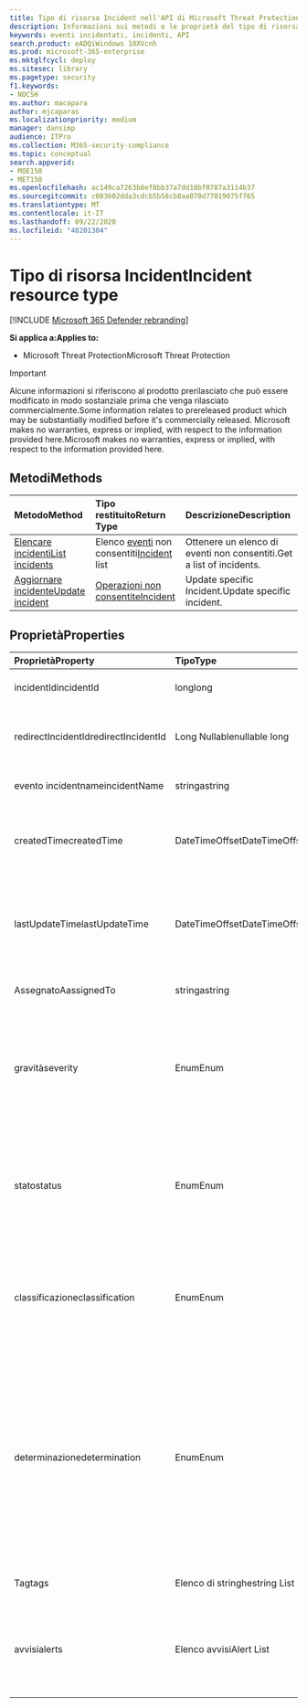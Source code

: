 ```yaml
---
title: Tipo di risorsa Incident nell'API di Microsoft Threat Protection
description: Informazioni sui metodi e le proprietà del tipo di risorsa Incident in Microsoft Threat Protection
keywords: eventi incidentati, incidenti, API
search.product: eADQiWindows 10XVcnh
ms.prod: microsoft-365-enterprise
ms.mktglfcycl: deploy
ms.sitesec: library
ms.pagetype: security
f1.keywords:
- NOCSH
ms.author: macapara
author: mjcaparas
ms.localizationpriority: medium
manager: dansimp
audience: ITPro
ms.collection: M365-security-compliance
ms.topic: conceptual
search.appverid:
- MOE150
- MET150
ms.openlocfilehash: ac149ca7263b8ef8bb37a7dd18bf0787a3114b37
ms.sourcegitcommit: c083602dda3cdcb5b58cb8aa070d77019075f765
ms.translationtype: MT
ms.contentlocale: it-IT
ms.lasthandoff: 09/22/2020
ms.locfileid: "48201304"
---
```

# <a name="incident-resource-type"></a><span data-ttu-id="5c23b-104">Tipo di risorsa Incident</span><span class="sxs-lookup"><span data-stu-id="5c23b-104">Incident resource type</span></span>

[!INCLUDE [Microsoft 365 Defender rebranding](../includes/microsoft-defender.md)]


<span data-ttu-id="5c23b-105">**Si applica a:**</span><span class="sxs-lookup"><span data-stu-id="5c23b-105">**Applies to:**</span></span>
- <span data-ttu-id="5c23b-106">Microsoft Threat Protection</span><span class="sxs-lookup"><span data-stu-id="5c23b-106">Microsoft Threat Protection</span></span>

>[!IMPORTANT] 
><span data-ttu-id="5c23b-107">Alcune informazioni si riferiscono al prodotto prerilasciato che può essere modificato in modo sostanziale prima che venga rilasciato commercialmente.</span><span class="sxs-lookup"><span data-stu-id="5c23b-107">Some information relates to prereleased product which may be substantially modified before it's commercially released.</span></span> <span data-ttu-id="5c23b-108">Microsoft makes no warranties, express or implied, with respect to the information provided here.</span><span class="sxs-lookup"><span data-stu-id="5c23b-108">Microsoft makes no warranties, express or implied, with respect to the information provided here.</span></span>

## <a name="methods"></a><span data-ttu-id="5c23b-109">Metodi</span><span class="sxs-lookup"><span data-stu-id="5c23b-109">Methods</span></span>

<span data-ttu-id="5c23b-110">Metodo</span><span class="sxs-lookup"><span data-stu-id="5c23b-110">Method</span></span> |<span data-ttu-id="5c23b-111">Tipo restituito</span><span class="sxs-lookup"><span data-stu-id="5c23b-111">Return Type</span></span> |<span data-ttu-id="5c23b-112">Descrizione</span><span class="sxs-lookup"><span data-stu-id="5c23b-112">Description</span></span>
:---|:---|:---
[<span data-ttu-id="5c23b-113">Elencare incidenti</span><span class="sxs-lookup"><span data-stu-id="5c23b-113">List incidents</span></span>](api-list-incidents.md) | <span data-ttu-id="5c23b-114">Elenco [eventi](api-incident.md) non consentiti</span><span class="sxs-lookup"><span data-stu-id="5c23b-114">[Incident](api-incident.md) list</span></span> | <span data-ttu-id="5c23b-115">Ottenere un elenco di eventi non consentiti.</span><span class="sxs-lookup"><span data-stu-id="5c23b-115">Get a list of incidents.</span></span>
[<span data-ttu-id="5c23b-116">Aggiornare incidente</span><span class="sxs-lookup"><span data-stu-id="5c23b-116">Update incident</span></span>](api-update-incidents.md) | [<span data-ttu-id="5c23b-117">Operazioni non consentite</span><span class="sxs-lookup"><span data-stu-id="5c23b-117">Incident</span></span>](api-incident.md) | <span data-ttu-id="5c23b-118">Update specific Incident.</span><span class="sxs-lookup"><span data-stu-id="5c23b-118">Update specific incident.</span></span>


## <a name="properties"></a><span data-ttu-id="5c23b-119">Proprietà</span><span class="sxs-lookup"><span data-stu-id="5c23b-119">Properties</span></span>

<span data-ttu-id="5c23b-120">Proprietà</span><span class="sxs-lookup"><span data-stu-id="5c23b-120">Property</span></span> |    <span data-ttu-id="5c23b-121">Tipo</span><span class="sxs-lookup"><span data-stu-id="5c23b-121">Type</span></span>    |    <span data-ttu-id="5c23b-122">Descrizione</span><span class="sxs-lookup"><span data-stu-id="5c23b-122">Description</span></span>
:---|:---|:---
<span data-ttu-id="5c23b-123">incidentId</span><span class="sxs-lookup"><span data-stu-id="5c23b-123">incidentId</span></span> | <span data-ttu-id="5c23b-124">long</span><span class="sxs-lookup"><span data-stu-id="5c23b-124">long</span></span> | <span data-ttu-id="5c23b-125">ID univoco per gli incidenti.</span><span class="sxs-lookup"><span data-stu-id="5c23b-125">Incident unique ID.</span></span>
<span data-ttu-id="5c23b-126">redirectIncidentId</span><span class="sxs-lookup"><span data-stu-id="5c23b-126">redirectIncidentId</span></span> | <span data-ttu-id="5c23b-127">Long Nullable</span><span class="sxs-lookup"><span data-stu-id="5c23b-127">nullable long</span></span> | <span data-ttu-id="5c23b-128">ID di incidente in cui è stato unito l'evento Incident corrente.</span><span class="sxs-lookup"><span data-stu-id="5c23b-128">The Incident ID the current Incident was merged to.</span></span>
<span data-ttu-id="5c23b-129">evento incidentname</span><span class="sxs-lookup"><span data-stu-id="5c23b-129">incidentName</span></span> | <span data-ttu-id="5c23b-130">stringa</span><span class="sxs-lookup"><span data-stu-id="5c23b-130">string</span></span> | <span data-ttu-id="5c23b-131">Nome dell'evento Incident.</span><span class="sxs-lookup"><span data-stu-id="5c23b-131">The name of the Incident.</span></span>
<span data-ttu-id="5c23b-132">createdTime</span><span class="sxs-lookup"><span data-stu-id="5c23b-132">createdTime</span></span> | <span data-ttu-id="5c23b-133">DateTimeOffset</span><span class="sxs-lookup"><span data-stu-id="5c23b-133">DateTimeOffset</span></span> | <span data-ttu-id="5c23b-134">La data e l'ora (in formato UTC) dell'evento Incident è stato creato.</span><span class="sxs-lookup"><span data-stu-id="5c23b-134">The date and time (in UTC) the Incident was created.</span></span>
<span data-ttu-id="5c23b-135">lastUpdateTime</span><span class="sxs-lookup"><span data-stu-id="5c23b-135">lastUpdateTime</span></span> | <span data-ttu-id="5c23b-136">DateTimeOffset</span><span class="sxs-lookup"><span data-stu-id="5c23b-136">DateTimeOffset</span></span> | <span data-ttu-id="5c23b-137">La data e l'ora (in formato UTC) dell'ultimo aggiornamento dell'evento.</span><span class="sxs-lookup"><span data-stu-id="5c23b-137">The date and time (in UTC) the Incident was last updated.</span></span>
<span data-ttu-id="5c23b-138">AssegnatoA</span><span class="sxs-lookup"><span data-stu-id="5c23b-138">assignedTo</span></span> | <span data-ttu-id="5c23b-139">stringa</span><span class="sxs-lookup"><span data-stu-id="5c23b-139">string</span></span> | <span data-ttu-id="5c23b-140">Proprietario dell'evento Incident.</span><span class="sxs-lookup"><span data-stu-id="5c23b-140">Owner of the Incident.</span></span>
<span data-ttu-id="5c23b-141">gravità</span><span class="sxs-lookup"><span data-stu-id="5c23b-141">severity</span></span> | <span data-ttu-id="5c23b-142">Enum</span><span class="sxs-lookup"><span data-stu-id="5c23b-142">Enum</span></span> | <span data-ttu-id="5c23b-143">Gravità dell'evento Incident.</span><span class="sxs-lookup"><span data-stu-id="5c23b-143">Severity of the Incident.</span></span> <span data-ttu-id="5c23b-144">I valori possibili sono: ```UnSpecified``` ,, ```Informational``` ```Low``` ```Medium``` e ```High``` .</span><span class="sxs-lookup"><span data-stu-id="5c23b-144">Possible values are: ```UnSpecified```, ```Informational```, ```Low```, ```Medium``` and ```High```.</span></span>
<span data-ttu-id="5c23b-145">stato</span><span class="sxs-lookup"><span data-stu-id="5c23b-145">status</span></span> | <span data-ttu-id="5c23b-146">Enum</span><span class="sxs-lookup"><span data-stu-id="5c23b-146">Enum</span></span> | <span data-ttu-id="5c23b-147">Specifica lo stato corrente dell'evento Incident.</span><span class="sxs-lookup"><span data-stu-id="5c23b-147">Specifies the current status of the incident.</span></span> <span data-ttu-id="5c23b-148">I valori possibili sono ```Active``` : ```Resolved``` e ```Redirected``` .</span><span class="sxs-lookup"><span data-stu-id="5c23b-148">Possible values are: ```Active```, ```Resolved``` and ```Redirected```.</span></span>
<span data-ttu-id="5c23b-149">classificazione</span><span class="sxs-lookup"><span data-stu-id="5c23b-149">classification</span></span> | <span data-ttu-id="5c23b-150">Enum</span><span class="sxs-lookup"><span data-stu-id="5c23b-150">Enum</span></span> | <span data-ttu-id="5c23b-151">Specifica dell'evento Incident.</span><span class="sxs-lookup"><span data-stu-id="5c23b-151">Specification of the incident.</span></span> <span data-ttu-id="5c23b-152">I valori possibili sono: ```Unknown``` , ```FalsePositive``` , ```TruePositive``` .</span><span class="sxs-lookup"><span data-stu-id="5c23b-152">Possible values are: ```Unknown```, ```FalsePositive```, ```TruePositive```.</span></span>
<span data-ttu-id="5c23b-153">determinazione</span><span class="sxs-lookup"><span data-stu-id="5c23b-153">determination</span></span> | <span data-ttu-id="5c23b-154">Enum</span><span class="sxs-lookup"><span data-stu-id="5c23b-154">Enum</span></span> | <span data-ttu-id="5c23b-155">Specifica la determinazione dell'evento Incident.</span><span class="sxs-lookup"><span data-stu-id="5c23b-155">Specifies the determination of the incident.</span></span> <span data-ttu-id="5c23b-156">I valori possibili sono:,,,,,, ```NotAvailable``` ```Apt``` ```Malware``` ```SecurityPersonnel``` ```SecurityTesting``` ```UnwantedSoftware``` ```Other``` .</span><span class="sxs-lookup"><span data-stu-id="5c23b-156">Possible values are: ```NotAvailable```, ```Apt```, ```Malware```, ```SecurityPersonnel```, ```SecurityTesting```, ```UnwantedSoftware```, ```Other```.</span></span>
<span data-ttu-id="5c23b-157">Tag</span><span class="sxs-lookup"><span data-stu-id="5c23b-157">tags</span></span> | <span data-ttu-id="5c23b-158">Elenco di stringhe</span><span class="sxs-lookup"><span data-stu-id="5c23b-158">string List</span></span> | <span data-ttu-id="5c23b-159">Elenco dei tag Incident.</span><span class="sxs-lookup"><span data-stu-id="5c23b-159">List of Incident tags.</span></span>
<span data-ttu-id="5c23b-160">avvisi</span><span class="sxs-lookup"><span data-stu-id="5c23b-160">alerts</span></span> | <span data-ttu-id="5c23b-161">Elenco avvisi</span><span class="sxs-lookup"><span data-stu-id="5c23b-161">Alert List</span></span> | <span data-ttu-id="5c23b-162">Elenco di avvisi correlati.</span><span class="sxs-lookup"><span data-stu-id="5c23b-162">List of related alerts.</span></span> <span data-ttu-id="5c23b-163">Vedere esempi di documentazione sull'API degli [incidenti di elenco](api-list-incidents.md) .</span><span class="sxs-lookup"><span data-stu-id="5c23b-163">See examples at [List incidents](api-list-incidents.md) API documentation.</span></span>
